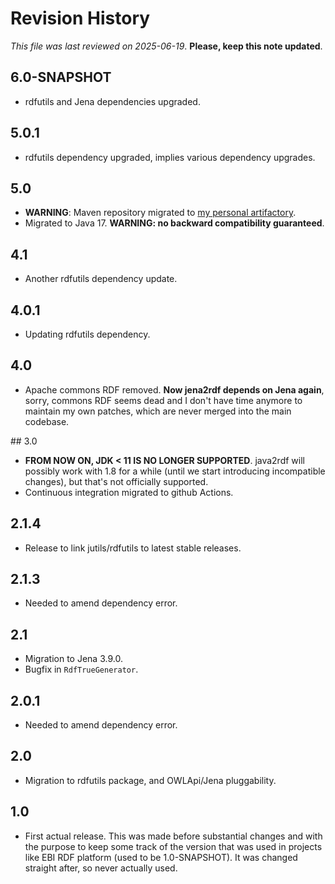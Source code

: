 # Revision History

*This file was last reviewed on 2025-06-19*. **Please, keep this note updated**.


## 6.0-SNAPSHOT
* rdfutils and Jena dependencies upgraded.


## 5.0.1
* rdfutils dependency upgraded, implies various dependency upgrades.


## 5.0
* **WARNING**: Maven repository migrated to [my personal artifactory](https://artifactory.marcobrandizi.info/#/public).
* Migrated to Java 17. **WARNING: no backward compatibility guaranteed**.


## 4.1
* Another rdfutils dependency update.


## 4.0.1
* Updating rdfutils dependency.


## 4.0
* Apache commons RDF removed. **Now jena2rdf depends on Jena again**, sorry, commons RDF seems dead and I 
  don't have time anymore to maintain my own patches, which are never merged into the main codebase.


## 3.0
* **FROM NOW ON, JDK < 11 IS NO LONGER SUPPORTED**. java2rdf will possibly work with 1.8 for a
  while (until we start introducing incompatible changes), but that's not officially 
  supported.
* Continuous integration migrated to github Actions.


## 2.1.4
* Release to link jutils/rdfutils to latest stable releases.


## 2.1.3
* Needed to amend dependency error.


## 2.1
* Migration to Jena 3.9.0.
* Bugfix in `RdfTrueGenerator`.


## 2.0.1
* Needed to amend dependency error.
 
  
## 2.0
* Migration to rdfutils package, and OWLApi/Jena pluggability.


## 1.0
* First actual release. This was made before substantial changes and with the purpose to keep some track of the version that was used in projects like EBI RDF platform (used to be 1.0-SNAPSHOT). It was changed straight after, so never actually used.
